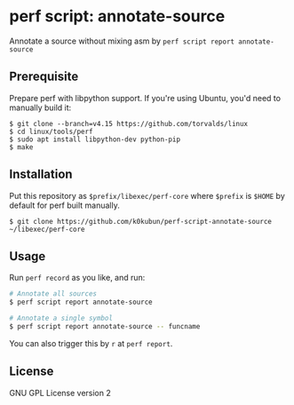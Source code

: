 # perf script: annotate-source

Annotate a source without mixing asm by `perf script report annotate-source`

## Prerequisite

Prepare perf with libpython support. If you're using Ubuntu, you'd need to manually build it:

```
$ git clone --branch=v4.15 https://github.com/torvalds/linux
$ cd linux/tools/perf
$ sudo apt install libpython-dev python-pip
$ make
```

## Installation

Put this repository as `$prefix/libexec/perf-core` where `$prefix` is `$HOME` by default for perf built manually.

```
$ git clone https://github.com/k0kubun/perf-script-annotate-source ~/libexec/perf-core
```

## Usage

Run `perf record` as you like, and run:

```bash
# Annotate all sources
$ perf script report annotate-source

# Annotate a single symbol
$ perf script report annotate-source -- funcname
```

You can also trigger this by `r` at `perf report`.

## License

GNU GPL License version 2
